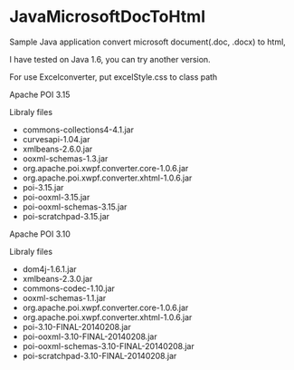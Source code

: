 # JavaMicrosoftDocToHtml

Sample Java application convert microsoft document(.doc, .docx) to html, 

I have tested on Java 1.6, you can try another version.

For use Excelconverter, put excelStyle.css to class path

Apache POI 3.15

Libraly files
- commons-collections4-4.1.jar
- curvesapi-1.04.jar
- xmlbeans-2.6.0.jar
- ooxml-schemas-1.3.jar
- org.apache.poi.xwpf.converter.core-1.0.6.jar
- org.apache.poi.xwpf.converter.xhtml-1.0.6.jar
- poi-3.15.jar
- poi-ooxml-3.15.jar
- poi-ooxml-schemas-3.15.jar
- poi-scratchpad-3.15.jar


Apache POI 3.10

Libraly files
- dom4j-1.6.1.jar
- xmlbeans-2.3.0.jar
- commons-codec-1.10.jar
- ooxml-schemas-1.1.jar
- org.apache.poi.xwpf.converter.core-1.0.6.jar
- org.apache.poi.xwpf.converter.xhtml-1.0.6.jar
- poi-3.10-FINAL-20140208.jar
- poi-ooxml-3.10-FINAL-20140208.jar
- poi-ooxml-schemas-3.10-FINAL-20140208.jar
- poi-scratchpad-3.10-FINAL-20140208.jar

